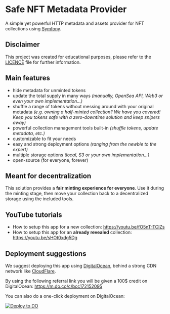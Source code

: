 # Safe NFT Metadata Provider

A simple yet powerful HTTP metadata and assets provider for NFT collections using [Symfony](https://www.symfony.com).

## Disclaimer
This project was created for educational purposes, please refer to the [LICENCE](LICENSE) file for further information.

## Main features
- hide metadata for unminted tokens
- update the total supply in many ways _(manually, OpenSea API, Web3 or even your own implementation...)_
- shuffle a range of tokens without messing around with your original metadata
  _(e.g. owning a half-minted collection? We have you covered! Keep you tokens safe with a zero-downtime solution
  and keep snipers away)_
- powerful collection management tools built-in _(shuffle tokens, update metadata, etc.)_
- customizable to fit your needs
- easy and strong deployment options _(ranging from the newbie to the expert)_
- multiple storage options _(local, S3 or your own implementation...)_
- open-source (for everyone, forever)

## Meant for decentralization
This solution provides a **fair minting experience for everyone**.
Use it during the minting stage, then move your collection back to a decentralized storage using the included tools.

## YouTube tutorials
- How to setup this app for a new collection: https://youtu.be/fO5nT-TCIZs
- How to setup this app for an **already revealed** collection: https://youtu.be/sHOt0xdg5Dg

## Deployment suggestions
We suggest deploying this app using [DigitalOcean](https://m.do.co/c/bcc172152095), behind a strong CDN network like
[CloudFlare](https://www.cloudflare.com).

By using the following referral link you will be given a 100$ credit on DigitalOcean: https://m.do.co/c/bcc172152095

You can also do a one-click deployment on DigitalOcean:

[![Deploy to DO](https://www.deploytodo.com/do-btn-blue.svg)](https://cloud.digitalocean.com/apps/new?repo=https://github.com/teampowerlevel/safe-nft-metadata-provider/tree/main&refcode=bcc172152095)
